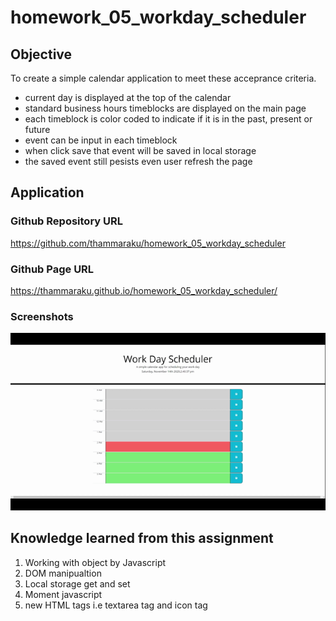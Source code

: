 # homework_05_workday_scheduler

## Objective
To create a simple calendar application to meet these acceprance criteria.

- current day is displayed at the top of the calendar
- standard business hours timeblocks are displayed on the main page
- each timeblock is color coded to indicate if it is in the past, present or future
- event can be input in each timeblock
- when click save that event will be saved in local storage
- the saved event still pesists even user refresh the page

## Application

### Github Repository URL
https://github.com/thammaraku/homework_05_workday_scheduler

### Github Page URL
https://thammaraku.github.io/homework_05_workday_scheduler/

### Screenshots
![A user clicks on slots on the color-coded calendar and edits the events.](./assets/homework05_workday_scheduler.gif)

## Knowledge learned from this assignment
1. Working with object by Javascript
2. DOM manipualtion
3. Local storage get and set
4. Moment javascript
5. new HTML tags i.e textarea tag and icon tag
